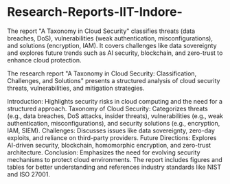 # Research-Reports-IIT-Indore-
The report "A Taxonomy in Cloud Security" classifies threats (data breaches, DoS), vulnerabilities (weak authentication, misconfigurations), and solutions (encryption, IAM). It covers challenges like data sovereignty and explores future trends such as AI security, blockchain, and zero-trust to enhance cloud protection.


The research report "A Taxonomy in Cloud Security: Classification, Challenges, and Solutions" presents a structured analysis of cloud security threats, vulnerabilities, and mitigation strategies.

Introduction: Highlights security risks in cloud computing and the need for a structured approach.
Taxonomy of Cloud Security: Categorizes threats (e.g., data breaches, DoS attacks, insider threats), vulnerabilities (e.g., weak authentication, misconfigurations), and security solutions (e.g., encryption, IAM, SIEM).
Challenges: Discusses issues like data sovereignty, zero-day exploits, and reliance on third-party providers.
Future Directions: Explores AI-driven security, blockchain, homomorphic encryption, and zero-trust architecture.
Conclusion: Emphasizes the need for evolving security mechanisms to protect cloud environments.
The report includes figures and tables for better understanding and references industry standards like NIST and ISO 27001.
